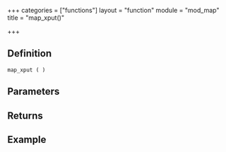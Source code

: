 +++
categories = ["functions"]
layout = "function"
module = "mod_map"
title = "map_xput()"

+++

## Definition

    map_xput ( )

## Parameters

## Returns

## Example
